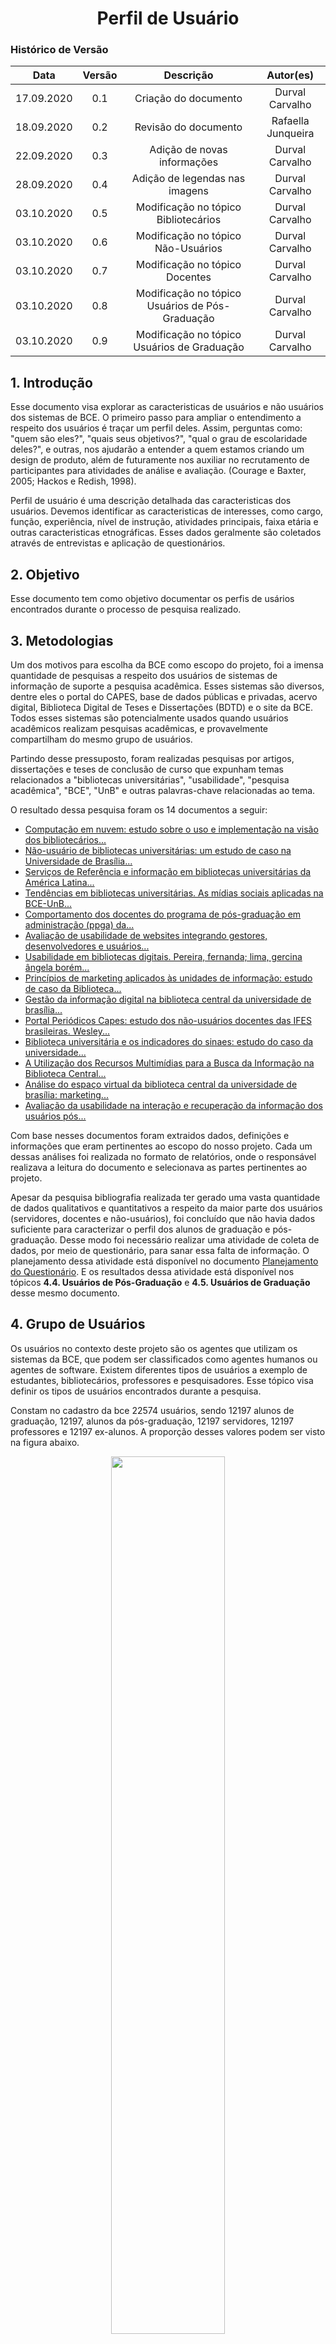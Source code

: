 # <center>Perfil de Usuário

### Histórico de Versão
|    Data    | Versão | Descrição            | Autor(es)       |
| :--------: | :----: | :------------------: | :-------------: |
| 17.09.2020 |  0.1   | Criação do documento | Durval Carvalho |
| 18.09.2020 |  0.2   | Revisão do documento | Rafaella Junqueira |
| 22.09.2020 |  0.3   | Adição de novas informações | Durval Carvalho |
| 28.09.2020 |  0.4   | Adição de legendas nas imagens | Durval Carvalho |
| 03.10.2020 |  0.5   | Modificação no tópico Bibliotecários | Durval Carvalho |
| 03.10.2020 |  0.6   | Modificação no tópico Não-Usuários | Durval Carvalho |
| 03.10.2020 |  0.7   | Modificação no tópico Docentes | Durval Carvalho |
| 03.10.2020 |  0.8   | Modificação no tópico Usuários de Pós-Graduação  | Durval Carvalho |
| 03.10.2020 |  0.9   | Modificação no tópico Usuários de Graduação  | Durval Carvalho |

## 1. Introdução

Esse documento visa explorar as caracteristicas de usuários e não usuários dos sistemas de BCE. O primeiro passo para ampliar o entendimento a respeito dos usuários é traçar um perfil deles. Assim, perguntas como: "quem são eles?", "quais seus objetivos?", "qual o grau de escolaridade deles?", e outras, nos ajudarão a entender a quem estamos criando um design de produto, além de futuramente nos auxiliar no recrutamento de participantes para atividades de análise e avaliação. (Courage e Baxter, 2005; Hackos e Redish, 1998).

Perfil de usuário é uma descrição detalhada das caracteristicas dos usuários. Devemos identificar as caracteristicas de interesses, como cargo, função, experiência, nível de instrução, atividades principais, faixa etária e outras caracteristicas etnográficas. Esses dados geralmente são coletados através de entrevistas e aplicação de questionários.

## 2. Objetivo

Esse documento tem como objetivo documentar os perfis de usários encontrados durante o processo de pesquisa realizado.

## 3. Metodologias

Um dos motivos para escolha da BCE como escopo do projeto, foi a imensa quantidade de pesquisas a respeito dos usuários de sistemas de informação de suporte a pesquisa acadêmica. Esses sistemas são diversos, dentre eles o portal do CAPES, base de dados públicas e privadas, acervo digital, Biblioteca Digital de Teses e Dissertações (BDTD) e o site da BCE. Todos esses sistemas são potencialmente usados quando usuários acadêmicos realizam pesquisas acadêmicas, e provavelmente compartilham do mesmo grupo de usuários.

Partindo desse pressuposto, foram realizadas pesquisas por artigos, dissertações e teses de conclusão de curso que expunham temas relacionados a "bibliotecas universitárias", "usabilidade", "pesquisa acadêmica", "BCE", "UnB" e outras palavras-chave relacionadas ao tema.

O resultado dessa pesquisa foram os 14 documentos a seguir:
- [Computação em nuvem: estudo sobre o uso e implementação na visão dos bibliotecários...][1]
- [Não-usuário de bibliotecas universitárias: um estudo de caso na Universidade de Brasília...][2]
- [Serviços de Referência e informação em bibliotecas universitárias da América Latina...][3]
- [Tendências em bibliotecas universitárias. As mídias sociais aplicadas na BCE-UnB...][4]
- [Comportamento dos docentes do programa de pós-graduação em administração (ppga) da...][5]
- [Avaliação de usabilidade de websites integrando gestores, desenvolvedores e usuários...][6]
- [Usabilidade em bibliotecas digitais. Pereira, fernanda; lima, gercina ângela borém...][7]
- [Princípios de marketing aplicados às unidades de informação: estudo de caso da Biblioteca...][8]
- [Gestão da informação digital na biblioteca central da universidade de brasília...][9]
- [Portal Periódicos Capes: estudo dos não-usuários docentes das IFES brasileiras.  Wesley...][10]
- [Biblioteca universitária e os indicadores do sinaes: estudo do caso da universidade...][11]
- [A Utilização dos Recursos Multimídias para a Busca da Informação na Biblioteca Central...][12]
- [Análise do espaço virtual da biblioteca central da universidade de brasília: marketing...][13]
- [Avaliação da usabilidade na interação e recuperação da informação dos usuários pós...][14]

[1]: https://github.com/Interacao-Humano-Computador/2020.1-BCE/raw/master/docs/user-profile-research-summary/DURVAL/1.%20computa%C3%A7%C3%A3o_em_nuvem_estudo_sobre_o_uso_e_implementa%C3%A7%C3%A3o_na_vis%C3%A3o_dos_bibliotec%C3%A1rios_da_bce_unb.pdf
[2]: https://github.com/Interacao-Humano-Computador/2020.1-BCE/raw/master/docs/user-profile-research-summary/DURVAL/2.%20n%C3%A3o_usu%C3%A1rio_de_bibliotecas_universit%C3%A1rias_um_estudo_de_caso_na_universidade_de_bras%C3%ADlia_.pdf
[3]: https://github.com/Interacao-Humano-Computador/2020.1-BCE/raw/master/docs/user-profile-research-summary/DURVAL/3.%20servi%C3%A7os_de_refer%C3%AAncia_e_informa%C3%A7%C3%A3o_em_bibliotecas_universit%C3%A1rias_da_am%C3%A9rica_latina_an%C3%A1lise_de_seus_websites.pdf
[4]: https://github.com/Interacao-Humano-Computador/2020.1-BCE/raw/master/docs/user-profile-research-summary/DURVAL/4.%20tend%C3%AAncias_em_bibliotecas_universit%C3%A1rias_as_m%C3%ADdias_sociais_aplicadas_na_bce-unb.pdf
[5]: https://github.com/Interacao-Humano-Computador/2020.1-BCE/raw/master/docs/user-profile-research-summary/DURVAL/5.%20%5Bperfect%5Dcomportamento_dos_docentes_do_programa_de_p%C3%B3s_gradua%C3%A7%C3%A3o_em_administra%C3%A7%C3%A3o_ppga_da_universidade_de_bras%C3%ADlia_na_busca_e_uso_da_informa%C3%A7%C3%A3o.pdf
[6]: https://github.com/Interacao-Humano-Computador/2020.1-BCE/raw/master/docs/user-profile-research-summary/DURVAL/6.%20%5Bperfect%5Davalia%C3%A7%C3%A3o_de_usabilidade_de_websitesintegrando_gestores%2C_desenvolvedores_e_usu%C3%A1rios.pdf
[7]: https://github.com/Interacao-Humano-Computador/2020.1-BCE/raw/master/docs/user-profile-research-summary/DURVAL/7.%20%5Bpag1044%5Dusabilidade_em_bibliotecas_digitaisabordagem_emp%C3%ADrica_e_anal%C3%ADtica.pdf
[8]: https://github.com/Interacao-Humano-Computador/2020.1-BCE/raw/master/docs/user-profile-research-summary/DURVAL/8.%20%5Bok%5Dprinc%C3%ADpios_de_marketing_aplicados_%C3%A0sunidades_de_informa%C3%A7%C3%A3o_estudo_de_caso_da_biblioteca_central_da_universidade_de_bras%C3%ADlia.pdf
[9]: https://github.com/Interacao-Humano-Computador/2020.1-BCE/raw/master/docs/user-profile-research-summary/DURVAL/9.%20%5Bok%5Dgest%C3%A3o_da_informa%C3%A7%C3%A3o_digital_na_biblioteca_central_da_universidade_de_bras%C3%ADlia_relato_de_experi%C3%AAncia.pdf
[10]: https://github.com/Interacao-Humano-Computador/2020.1-BCE/raw/master/docs/user-profile-research-summary/DURVAL/19.%20PORTAL%20PERI%C3%93DICOS%20CAPES:%20estudo%20dos%20n%C3%A3o-usu%C3%A1rios%20docentes%20das%20IFES%20brasileiras
[11]: https://github.com/Interacao-Humano-Computador/2020.1-BCE/raw/master/docs/user-profile-research-summary/GERALDO/13.%20%5Bperfect%5Dbiblioteca_universit%C3%A1ria_e_os_indicadores_do_sinaes_estudo_do_caso_da_universidade_de_bras%C3%ADlia.pdf
[12]: https://github.com/Interacao-Humano-Computador/2020.1-BCE/raw/master/docs/user-profile-research-summary/GERALDO/14.%20a_utiliza%C3%A7%C3%A3o_dos_recursos_multim%C3%ADdias_para_a_busca_da_informa%C3%A7%C3%A3o_na_biblioteca_central_da_universidade_de_bras%C3%ADlia_bcewesclei_batista_santos_bras%C3%ADlia_2011.pdf
[13]: https://github.com/Interacao-Humano-Computador/2020.1-BCE/raw/master/docs/user-profile-research-summary/GERALDO/16.%20an%C3%A1lise_do_espa%C3%A7o_virtual_da_biblioteca_central_da_universidade_de_bras%C3%ADlia_marketingcomo_referencial_te%C3%B3rico_metodol%C3%B3gico.pdf
[14]: https://github.com/Interacao-Humano-Computador/2020.1-BCE/raw/master/docs/user-profile-research-summary/GERALDO/17.%20avalia%C3%A7%C3%A3o_da_usabilidade_na_intera%C3%A7%C3%A3o_e_recupera%C3%A7%C3%A3o_da_informa%C3%A7%C3%A3o_dos_usu%C3%A1rios_p%C3%B3s8graduandos_no_reposit%C3%B3rio_institucional_da_universidade_de_bras%C3%ADlia.pdf

Com base nesses documentos foram extraidos dados, definições e informações que eram pertinentes ao escopo do nosso projeto. Cada um dessas análises foi realizada no formato de relatórios, onde o responsável realizava a leitura do documento e selecionava as partes pertinentes ao projeto. 

Apesar da pesquisa bibliografia realizada ter gerado uma vasta quantidade de dados qualitativos e quantitativos a respeito da maior parte dos usuários (servidores, docentes e não-usuários), foi concluído que não havia dados suficiente para caracterizar o perfil dos alunos de graduação e pós-graduação. Desse modo foi necessário realizar uma atividade de coleta de dados, por meio de questionário, para sanar essa falta de informação. O planejamento dessa atividade está disponível no documento [Planejamento do Questionário](pages/ponto_de_controle_2/planejamento_do_questionario). E os resultados dessa atividade está disponível nos tópicos **4.4. Usuários de Pós-Graduação** e **4.5. Usuários de Graduação** desse mesmo documento.

## 4. Grupo de Usuários

Os usuários no contexto deste projeto são os agentes que utilizam os sistemas da BCE, que podem ser classificados como agentes humanos ou agentes de software. Existem diferentes tipos de usuários a exemplo de estudantes, bibliotecários, professores e pesquisadores. Esse tópico visa definir os tipos de usuários encontrados durante a pesquisa.

Constam no cadastro da bce 22574 usuários, sendo 12197 alunos de graduação, 12197, alunos da pós-graduação, 12197 servidores, 12197 professores e 12197 ex-alunos. A proporção desses valores podem ser visto na figura abaixo.

<p align="center">
  <img src='_media/assets/images/print_screen/user-profile-reports/cadastro-ativos-bce.png' width=60%/>
  <figcaption align='center'>
    <b>Figura 1: Composição dos cadastros ativos do sistema da BCE.</b>
    <br> 
    <a href='[user-profile-research-summary/DURVAL/1. computação_em_nuvem_estudo_sobre_o_uso_e_implementação_na_visão_dos_bibliotecários_da_bce_unb.pdf](https://bce.unb.br/wp-content/uploads/2020/07/RelatorioAtividades2019.pdf)'>Fonte: Relatórios de Atividades da Biblioteca Central de 2019</a>
  </figcaption>
</p>

#### 4.1. **Bibliotecários**

Bibliotecário é um profissional liberal que trata a informação e a torna acessível ao usuário final, independente do suporte informacional, cuja responsabilidade é identificar a demanda de informação em diferentes contextos considerando a diversidade do público. Eles podem trabalhar em bibliotecas, centros de documentação, empresas, escritórios jurídicos e pode gerir redes e sistemas de informação. [[13](https://pt.wikipedia.org/wiki/Bibliotec%C3%A1rio)]

No sistema avaliado, os bibliotecários são o grupo de usuário que tem menor representatividade no grupo total de usuários, com somente 5.8%, porém eles são o grupo de usuário que tem maior contato com o sistema, e dependem dele para realizar seu trabalho. Desse modo é de extrema importância conhecê-los para que o sistema possa dar suporte a suas atividades.

Os bibliotecários, no contexto deste projeto, são os responsáveis pela oferta dos serviço de referência. Sendo esses serviços de referências orientados aos seguintes propósivos:
- Ajudar os usuários a compreender o funcionamento das bibliotecas;
- Responder perguntas dos usuários;
- Ajudar os usuários a selecionar as obras desejadas;
- Promover e personalizar os serviços da biblioteca.
<br><small>Fonte: Vazquez, 2017</small>

No caso da BCE, os serviços de referência ofertados pelos bibliotecários são: 
- **Provisão de documentos**: circulação, consulta, emprestimos entre bibliotecas, comutação, fornecimento de cópias, entrega de material, preparação de tradução;
- **Provisão de informação**: auxilar os usuários;
- **Provisão de auxílio bibliografico**: localização de material, especificação de referência, levantamento bibliográfico;
- **Serviço de alertas**: novas aquisições, exposições;
- **Orientação ao público**: provisão de guia, consulta orientada, cursos, divulgação de serviços, preparação de obras.
<br><small>Fonte: Vazquez, 2017</small>

Os bibliotecários atendem a 3 categorias de usuários :
- **Usuário presencial**: pesquisadores, discentes e docentes das instituições de ensino, que podem ser intermediados ou não pelos gerenciadores da informação na busca por dados e que estão geograficamente próximos à sede física da biblioteca;
- **Usuário off campus**: docentes, discentes e pesquisadores que se encontram distantes geograficamente das bibliotecas, mas estão inseridos nos programas de ensino, pesquisa e extensão das instituições educacionais, que também podem ou não ser intermediados pelos gerenciadores da informação;
- **Usuário remoto**: pesquisadores e profissionais liberais que podem ter ou não vinculação com a instituição provedora; o contato pode ser virtualmente, por correio eletrônico, telefone e fax [...].
<br><small>Fonte: GARCEZ; RADOS, 2002</small>

Durante a pesquisa realizada por Lago (2014) e Rocha (2012) a respeito dos bibliotecários que atuavam na BCE, mostrou que 47% ocupavam o cargo há menos de 2 anos, como mostra a figura 1.

<p align="center">
  <img src='_media/assets/images/print_screen/user-profile-reports/user-profile-search-1.1.png' width=60%/>
  <figcaption align='center'>
    <b>Figura 2: Gráfico apresentando o tempo que os entrevistados exercem o cargo.</b>
    <br> 
    <a href='user-profile-research-summary/DURVAL/1. computação_em_nuvem_estudo_sobre_o_uso_e_implementação_na_visão_dos_bibliotecários_da_bce_unb.pdf'>Fonte: Lago, 2014</a>
  </figcaption>
</p>

Sobre a faixa etária, 68.2% dos bibliotecários tinham entre 20 a 30 anos (Rocha 2012), como mostra a figura 2.

<p align="center">
  <img src='_media/assets/images/print_screen/user-profile-reports/user-profile-search-8.2.png' width=60%>
  <figcaption align='center'>
    <b>Figura 3: Gráfico apresentando a idade dos entrevistados</b>
    <br> 
    <a href='user-profile-research-summary/DURVAL/8. [ok]princípios_de_marketing_aplicados_àsunidades_de_informação_estudo_de_caso_da_biblioteca_central_da_universidade_de_brasília.pdf'>Fonte: Rocha, 2012</a>
  </figcaption>
</p>

Sobre o gênero, a maioria dos bibliotecários era do sexo feminino (77,30%) e apenas 22,70% do sexo masculino. (ROCHA, 2012)

<p align="center">
  <img src='_media/assets/images/print_screen/user-profile-reports/user-profile-search-8.3.png' width=60%>
  <figcaption align='center'>
    <b>Figura 4: Figura apresentando o gênero dos entrevistados</b>
    <br> 
    <a href='user-profile-research-summary/DURVAL/8. [ok]princípios_de_marketing_aplicados_àsunidades_de_informação_estudo_de_caso_da_biblioteca_central_da_universidade_de_brasília.pdf'>Fonte: Rocha, 2012</a>
  </figcaption>
</p>

<hr>

A respeito da formação acadêmica, 63.7% possuiam somente graduação em biblioteconomia, e 22.7% possuiam além da graduação alguma especialização. (ROCHA, 2012)

<p align="center">
  <img src='_media/assets/images/print_screen/user-profile-reports/user-profile-search-8.5.png' width=70%>
  <figcaption align='center'>
    <b>Figura 5: Figura apresentando o grau de escolaridade dos entrevistados</b>
    <br> 
    <a href='user-profile-research-summary/DURVAL/8. [ok]princípios_de_marketing_aplicados_àsunidades_de_informação_estudo_de_caso_da_biblioteca_central_da_universidade_de_brasília.pdf'>Fonte: Rocha, 2012</a>
  </figcaption>
</p>

Quando perguntado sobre as principais dificuldades durante a implementação de novos programas, 28.90% apontaram a limitação de recursos financeiros como principal fator, e 26.70% apontaram o número insuficiente de pessoal. (ROCHA, 2012)

<p align="center">
  <img src='_media/assets/images/print_screen/user-profile-reports/dif_uso_estr_mkt_bce.png' width=100%>
  <figcaption align='center'>
    <b>Figura 6: Dificuldades idenficadas pelos bibliotecários</b>
    <br> 
      <a href='user-profile-research-summary/DURVAL/8. [ok]princípios_de_marketing_aplicados_àsunidades_de_informação_estudo_de_caso_da_biblioteca_central_da_universidade_de_brasília.pdf'>Fonte: Rocha, 2012</a>
  </figcaption>
</p>


Quando perguntado sobre a facilidade na utilização de Tecnologias de Informação e Comunicação (TIC) da BCE, 74% dos bibliotecários se auto avaliaram com muita facilidade, e 16% com alguma dificuldade. (LAGO, 2014)

<p align="center">
  <img src='_media/assets/images/print_screen/user-profile-reports/user-profile-search-1.2.png' width=75%>
  <figcaption align='center'>
    <b>Figura 7: Gráfico apresentando o dóminio das TIC pelos entrevistados</b>
    <br> 
    <a href='user-profile-research-summary/DURVAL/1. computação_em_nuvem_estudo_sobre_o_uso_e_implementação_na_visão_dos_bibliotecários_da_bce_unb.pdf'>Fonte: Lago, 2014</a>
  </figcaption>
  </figcaption>
</p>

Quando perguntado sobre a qualidade da infraestrutura da biblioteca, 10% consideram ótima, 35% consideram boa, 31% consideram regular, 13% consideram ruim, 3% consideram péssimo e 7% não souberam opinar. (Estela, Cunha, 2017)

<p align="center">
  <img src='_media/assets/images/print_screen/user-profile-reports/aval-infra-bce.png' width=75%>
  <figcaption align='center'>
    <b>Figura 8: Gráfico da avaliação da qualidade da infraestrutura da BCE</b>
    <br> 
    <a href='user-profile-research-summary/DURVAL/2. não_usuário_de_bibliotecas_universitárias_um_estudo_de_caso_na_universidade_de_brasília_.pdf'>Fonte: Estela, Cunha, 2017</a>
  </figcaption>
  </figcaption>
</p>

Quando perguntado sobre a qualidade os serviços oferecidos pela biblioteca, 14% consideram ótima, 44% bom, 23% regular, 14% ruim, 2% péssima e 3% não souberam opinar. (Estela, Cunha, 2017).

<p align="center">
  <img src='_media/assets/images/print_screen/user-profile-reports/quali-servi-bce.png' width=75%>
  <figcaption align='center'>
    <b>Figura 9: Gráfico da avaliação da qualidade do acervo da BCE</b>
    <br> 
    <a href='user-profile-research-summary/DURVAL/2. não_usuário_de_bibliotecas_universitárias_um_estudo_de_caso_na_universidade_de_brasília_.pdf'>Fonte: Estela, Cunha, 2017</a>
  </figcaption>
  </figcaption>
</p>


Quando perguntado sobre a qualidade do acervo da biblioteca, 18% consideram ótimo, 40% bom, 18%  regular, 5% ruim, 3% péssimo e 16% não souberam opinar.

<p align="center">
  <img src='_media/assets/images/print_screen/user-profile-reports/quali-acerv-bce.png' width=75%>
  <figcaption align='center'>
    <b>Figura 10: Gráfico da avaliação da qualidade do acervo da BCE</b>
    <br> 
    <a href='user-profile-research-summary/DURVAL/2. não_usuário_de_bibliotecas_universitárias_um_estudo_de_caso_na_universidade_de_brasília_.pdf'>Fonte: Estela, Cunha, 2017</a>
  </figcaption>
  </figcaption>
</p>


Quando perguntado sobre as Tecnologias da Informação e Comunicação (TICs) mais utilizadas, as seguintes as seguintes tecnologias foram as mais utilizadas: 

<p align="center">
  <img src='_media/assets/images/print_screen/user-profile-reports/user-profile-search-1.4.png'>
  <figcaption align='center'>
    <b>Figura 11: Gráfico apresentando os recursos de TIC mais utilizados pelos entrevistados</b>
    <br> 
    <a href='user-profile-research-summary/DURVAL/1. computação_em_nuvem_estudo_sobre_o_uso_e_implementação_na_visão_dos_bibliotecários_da_bce_unb.pdf'>Fonte: Lago, 2014</a>
  </figcaption>
  </figcaption>
</p>

#### 4.2. **Não-usuário de bibliotecas universitárias**

O não-usuário de um biblioteca é aquele que tem o direito de usar a biblioteca, mas não a usa por um determinado período e não participa das atividades culturais que a biblioteca organiza. É preciso ressaltar que a utilização da biblioteca não é apenas para emprestar um livro ou baixar um artigo do banco de dados, mas também para participar de atividades culturais, exposições, uso das salas de leitura, cabines de internet, etc. Em suma, não é fazer uso de serviços físicos e virtuais e não participar das atividades culturais organizadas pela biblioteca por um determinado tempo. (Silvestre Estela, 2019)

Os não usuários podem ser classificados nos seguintes tipos (Silvestre Estela, 2019):

<p align="center">
  <img src='_media/assets/images/print_screen/user-profile-reports/tipos-nao-usuario.png'>
  <figcaption align='center'>
    <b>Figura 12: Tipos de não-usuário de bibliotecas definidos na literatura</b>
      <a href='user-profile-research-summary/DURVAL/2. não_usuário_de_bibliotecas_universitárias_um_estudo_de_caso_na_universidade_de_brasília_.pdf'>
        Fonte: Silvestre Estela. 2019
      </a>
  </figcaption>
</p>


Em relação a faixa etária, 49.5% dos não usuários possuem entre 20 a 22 anos. Já em questão ao período do curso, 48.5% dos não-usuários estão entre o 3º e 4º ano de seus cursos. (Silvestre Estela, 2019)

<p align="center">
  <img src='_media/assets/images/print_screen/user-profile-reports/user-profile-search-2.6.png'>
  <figcaption align='center'>
    <b>Figura 13: Figura apresentando o ano de graduação e a idade dos não-usuários entrevistados</b>
    <br> 
    <a href='user-profile-research-summary/DURVAL/2. não_usuário_de_bibliotecas_universitárias_um_estudo_de_caso_na_universidade_de_brasília_.pdf'>Fonte: Silvestre Estela. 2019</a>
  </figcaption>
  </figcaption>
</p>

Em relação ao curso matrículado, 64% dos não-usuários estão matriculados em cursos das áreas de ciências humanas. (Silvestre Estela, 2019)

<p align="center">
  <img src='_media/assets/images/print_screen/user-profile-reports/user-profile-search-2.5.png'>
  <figcaption align='center'>
    <b>Figura 14: Figura apresentando o curso dos não-usuários entrevistados</b>
    <br> 
    <a href='user-profile-research-summary/DURVAL/2. não_usuário_de_bibliotecas_universitárias_um_estudo_de_caso_na_universidade_de_brasília_.pdf'>Fonte: Silvestre Estela. 2019</a>
  </figcaption>
</p>

Em relação a ferramenta utilizada para realizar pesquisas acadêmicas, 73% dos não-usuários utilizam somente site do Google para realizar suas pesquisas acadêmicas e 27% preferem o site do Scholar Google. (Silvestre Estela, 2019)

A fim de conhecer quais critérios de usabilidade e conteúdo eram reconhecidos pelos não-usuários, os seguintes tópicos foram citados:

<p align="center">
  <img src='_media/assets/images/print_screen/user-profile-reports/crite-quali-bce.png'>
  <figcaption align='center'>
    <b>Figura 15: Figura apresentando os critérios de que os não-usuários avaliavam em suas ferramentas de pesquisa acadêmica</b>
    <br> 
    <a href='user-profile-research-summary/DURVAL/2. não_usuário_de_bibliotecas_universitárias_um_estudo_de_caso_na_universidade_de_brasília_.pdf'>Fonte: Silvestre Estela. 2019</a>
  </figcaption>
</p>


Afim de descobrir quais eram os motivos para não utilizar os serviços da biblioteca e quais potenciais de melhorias poderiam levar a utilizar os serviços, os seguintes tópicos foram citados:

<p align="center">
  <img src='_media/assets/images/print_screen/user-profile-reports/razoes-nao-uso-bce.png'>
  <figcaption align='center'>
    <b>Figura 16: Razões que os não-usuários disseram para justicar o não uso dos serviços da biblioteca </b>
    <br> 
      <a href='user-profile-research-summary/DURVAL/2. não_usuário_de_bibliotecas_universitárias_um_estudo_de_caso_na_universidade_de_brasília_.pdf'>Fonte: Silvestre Estela. 2019</a>
  </figcaption>
</p>


Com base nos dados coletados, as principais dificuldades foram categorizadas e associadas aos tópicos citados pelos não-usuários.

<p align="center">
  <img src='_media/assets/images/print_screen/user-profile-reports/user-profile-search-2.7.png'>
  <figcaption align='center'>
    <b>Figura 17: Tabela as dificuldades que os não-usuários atribuiram a biblioteca</b>
    <br> 
    <a href='user-profile-research-summary/DURVAL/2. não_usuário_de_bibliotecas_universitárias_um_estudo_de_caso_na_universidade_de_brasília_.pdf'>Fonte: Silvestre Estela. 2019</a>
  </figcaption>
</p>

#### 4.3. Docentes

Na pesquisa realizada por Nasser e Dantas (2007), foram entrevistados 20 docentes da Universidade de Brasília com objetivo de identificar o perfil dos docentes e seus comportamentos durante o processo de pesquisa. Os resultados dessa pesquisa foram que 39% dos docentes possuíam de 1 a 5 anos de docência, enquanto que 27% possuíam 6 a 10 anos, como pode ser visto na figura 17.

<p align="center">
  <img src='_media/assets/images/print_screen/user-profile-reports/user-profile-search-5.1.png'>
  <figcaption align='center'>
    <b>Figura 18: Gráfico apresentando o tempo de docência dos entrevistados</b>
    <br> 
    <a href='user-profile-research-summary/DURVAL/5. [perfect]comportamento_dos_docentes_do_programa_de_pós_graduação_em_administração_ppga_da_universidade_de_brasília_na_busca_e_uso_da_informação.pdf'>Fonte: Silvestre Estela. 2019</a>
  </figcaption>
</p>

Em relação a área do conhecimento do curso lecionado pelos docentes, 46% eram da área das ciências sociais, e 26% das ciências exatas.

<p align="center">
  <img src='_media/assets/images/print_screen/user-profile-reports/user-profile-search-5.2.png'>
  <figcaption align='center'>
    <b>Figura 19: Gráfico apresentando o grau e a formação dos entrevistados</b>
    <br> 
    <a href='user-profile-research-summary/DURVAL/5. [perfect]comportamento_dos_docentes_do_programa_de_pós_graduação_em_administração_ppga_da_universidade_de_brasília_na_busca_e_uso_da_informação.pdf'>Fonte: Silvestre Estela. 2019</a>
  </figcaption>
</p>

Em relação ao modo de pesquisa que os docentes utilizavam, 67% preferiam pesquisar utilizando sites abertos, 20% sites privados, e 13% preferem consultar outros docentes.

<p align="center">
  <img src='_media/assets/images/print_screen/user-profile-reports/user-profile-search-5.3.png'>
  <figcaption align='center'>
    <b>Figura 20: Gráfico apresentando os canais de obtenção de informação preferido pelos entrevistados</b>
    <br> 
    <a href='user-profile-research-summary/DURVAL/5. [perfect]comportamento_dos_docentes_do_programa_de_pós_graduação_em_administração_ppga_da_universidade_de_brasília_na_busca_e_uso_da_informação.pdf'>Fonte: Silvestre Estela. 2019</a>
  </figcaption>
</p>

Em relação a frequência que os docentes consumiam informações das diversas fontes, a maioria indicou periódicos científicos, livros e anais de congressos como canal de maior frequência.

<p align="center">
  <img src='_media/assets/images/print_screen/user-profile-reports/user-profile-search-5.4.png'>
  <figcaption align='center'>
    <b>Figura 21: Gráfico apresentando a frequências que os entrevistados consumiam cada tipo de fonte de informação</b>
    <br> 
    <a href='user-profile-research-summary/DURVAL/5. [perfect]comportamento_dos_docentes_do_programa_de_pós_graduação_em_administração_ppga_da_universidade_de_brasília_na_busca_e_uso_da_informação.pdf'>Fonte: Silvestre Estela. 2019</a>
  </figcaption>
</p>

Em relação aos serviços ofertados pela BCE, os docentes apontaram que os serviços utilizados com maior frequência são: Portal de Periódicos da CAPES, Catálogo online da BCE e Biblioteca Digital de Teses e Dissertações (BDTD).

<p align="center">
  <img src='_media/assets/images/print_screen/user-profile-reports/user-profile-search-5.5.png'>
  <figcaption align='center'>
    <b>Figura 22: Gráfico apresentando a frequências que os entrevistados utilizavam os serviços ofetados pela BCE</b>
    <br> 
    <a href='user-profile-research-summary/DURVAL/5. [perfect]comportamento_dos_docentes_do_programa_de_pós_graduação_em_administração_ppga_da_universidade_de_brasília_na_busca_e_uso_da_informação.pdf'>Fonte: Silvestre Estela. 2019</a>
  </figcaption>
</p>

Em relação aos serviços que os docentes indicavam aos seus alunos, 15% recomendaram o Portal de Periódicos da CAPES, 14% o serviço de empréstimo, 14% os serviços de pesquisa de material e 12% o site da Biblioteca Digital de Teses e Dissertações.

<p align="center">
  <img src='_media/assets/images/print_screen/user-profile-reports/user-profile-search-5.6.png'>
  <figcaption align='center'>
    <b>Figura 23: Gráfico apresentando a quais serviços da BCE os docentes indicavam aos seus alunos</b>
    <br> 
    <a href='user-profile-research-summary/DURVAL/5. [perfect]comportamento_dos_docentes_do_programa_de_pós_graduação_em_administração_ppga_da_universidade_de_brasília_na_busca_e_uso_da_informação.pdf'>Fonte: Silvestre Estela. 2019</a>
  </figcaption>
</p>

Em relação às principais dificuldades enfrentadas durante o uso dos serviços da BCE, 42% dos docentes consideram o material bibliográfico disponível insuficiente e/ou desatualizado.

<p align="center">
  <img src='_media/assets/images/print_screen/user-profile-reports/user-profile-search-5.7.png'>
  <figcaption align='center'>
    <b>Figura 24: Gráfico apresentando as principais dificuldades enfrentadas pelos docentes durante o uso dos serviços da BCE</b>
    <br> 
    <a href='user-profile-research-summary/DURVAL/5. [perfect]comportamento_dos_docentes_do_programa_de_pós_graduação_em_administração_ppga_da_universidade_de_brasília_na_busca_e_uso_da_informação.pdf'>Fonte: Silvestre Estela. 2019</a>
  </figcaption>
</p>

Quando perguntado quais eram as principais barreiras que os docentes encontravam durante a realização de pesquisas online, foi apontado que 23% dos docentes tâm dificuldade para filtrar os grandes volumes de informação disponíveis, 23% não possuem tempo suficiente para realizar pesquisa de qualidade na internet, 18% consideram as interfaces dos sites de pesquisa bibliográficas difíceis de usar, e 12% consideram que as informações obtidas podem não ser confiáveis.

<p align="center">
  <img src='_media/assets/images/print_screen/user-profile-reports/user-profile-search-5.8.png'>
  <figcaption align='center'>
    <b>Figura 25: Gráfico apresentando as principais dificuldades durante a realização de pesquisas online</b>
    <br> 
    <a href='user-profile-research-summary/DURVAL/5. [perfect]comportamento_dos_docentes_do_programa_de_pós_graduação_em_administração_ppga_da_universidade_de_brasília_na_busca_e_uso_da_informação.pdf'>Fonte: Silvestre Estela. 2019</a>
  </figcaption>
</p>

Quando perguntado quais eram as principais dificuldades enfrentadas durante a utilização de bases de dados, 32% consideraram que as informações relevantes estão em base de dados pagas, 17% possuem dificuldade na escolha da base de dados, 17% possuem dificuldade na combinação dos termos e operadores.

<p align="center">
  <img src='_media/assets/images/print_screen/user-profile-reports/user-profile-search-5.9.png'>
  <figcaption align='center'>
    <b>Figura 26: Gráfico apresentando as principais dificuldades durante a realização de pesquisas em bases de dados</b>
    <br> 
    <a href='user-profile-research-summary/DURVAL/5. [perfect]comportamento_dos_docentes_do_programa_de_pós_graduação_em_administração_ppga_da_universidade_de_brasília_na_busca_e_uso_da_informação.pdf'>Fonte: Silvestre Estela. 2019</a>
  </figcaption>
</p>

Quando perguntado sobre a exigência do acesso remoto as bases de dados, 80.2% dos docentes afirmam que o uso remoto é imprescindível.

<p align="center">
  <img src='_media/assets/images/print_screen/user-profile-reports/user-profile-search-19.5.png'>
  <figcaption align='center'>
    <b>Figura 27: Tabela indicando quantos docentes identificam o recurso de acesso remoto a portais de base de dados como imprescindível</b>
    <br> 
    <a href='user-profile-research-summary/DURVAL/19. PORTAL PERIÓDICOS CAPES: estudo dos não-usuários docentes das IFES brasileiras.pdf'>Fonte: Silvestre Estela. 2019</a>
  </figcaption>
</p>

Quando perguntado sobre a qualidade da infraestrutura da biblioteca, 5% consideram ótima, 33% consideram boa, 34% consideram regular, 17% consideram ruim, 6% consideram péssimo e 5% não souberam opinar. (Estela, Cunha, 2017)

<p align="center">
  <img src='_media/assets/images/print_screen/user-profile-reports/quali-infra-bce-2.png' width=75%>
  <figcaption align='center'>
    <b>Figura 28: Gráfico da avaliação da qualidade da infraestrutura da BCE</b>
    <br> 
    <a href='user-profile-research-summary/DURVAL/2. não_usuário_de_bibliotecas_universitárias_um_estudo_de_caso_na_universidade_de_brasília_.pdf'>Fonte: Estela, Cunha, 2017</a>
  </figcaption>
</p>


Quando perguntado sobre a qualidade os serviços oferecidos pela biblioteca, 12% consideram ótima, 40% bom, 30% regular, 9% ruim, 3% péssima e 6% não souberam opinar. (Estela, Cunha, 2017).

<p align="center">
  <img src='_media/assets/images/print_screen/user-profile-reports/quali-servi-bce-2.png' width=75%>
  <figcaption align='center'>
    <b>Figura 29: Gráfico da avaliação da qualidade do acervo da BCE</b>
    <br> 
    <a href='user-profile-research-summary/DURVAL/2. não_usuário_de_bibliotecas_universitárias_um_estudo_de_caso_na_universidade_de_brasília_.pdf'>Fonte: Estela, Cunha, 2017</a>
  </figcaption>
</p>


Quando perguntado sobre a qualidade do acervo da biblioteca, 8% consideram ótimo, 35% bom, 29% regular, 18% ruim, 5% péssimo e 5% não souberam opinar.

<p align="center">
  <img src='_media/assets/images/print_screen/user-profile-reports/quali-acerv-bce-2.png' width=75%>
  <figcaption align='center'>
    <b>Figura 30: Gráfico da avaliação da qualidade do acervo da BCE</b>
    <br> 
    <a href='user-profile-research-summary/DURVAL/2. não_usuário_de_bibliotecas_universitárias_um_estudo_de_caso_na_universidade_de_brasília_.pdf'>Fonte: Estela, Cunha, 2017</a>
  </figcaption>
</p>

#### 4.4. Usuários de Pós-Graduação

Neste trabalho, pós-graduação é entendido como qualquer curso acadêmico que um aluno de uma universidade realiza após a conclusão de sua graduação. Desse modo, mestrado, doutorado e especializações são todos considerados pós-graduações. Esse agrupamento foi avaliado como necessário, pois sua representação no grupo de usuário total, quando separados, eram muito pequenas.

Esse grupo de usuário, diferentemente dos alunos de graduação, utilizam os serviços de Bibliotecas Universitárias de maneira mais intensa. (Silvestre Estela, 2019). Desse modo, é fundamental que durante o design das interfaces dos serviços da BCE sejam considerados.

Para descobrir informações sobre o perfil desse grupo de usuáriios, foi realizado uma atividade de coleta de dados, que é detalhada no documento [*Planejamento do Questionário**](pages/ponto_de_controle_2/planejamento_do_questionario.md). Esse questionário teve 92 respostas, sendo somente 10 referentes a alunos de pós-graduação. Os resultados obtido da análise dessas 10 submissões foi que 70% dos participantes estão na faixa etária de 24 a 26 anos, como pode ser visto na figura a seguir.

<p align="center">
  <img src='_media/assets/images/print_screen/user-profile-reports/faixa-etaria-pos-graduação.png' width=75%>
  <figcaption align='center'>
    <b>Figura 31: Distribuição da faixa etária dos alunos de pós-graduação</b>
    <br> 
    Fonte: Autor
  </figcaption>
</p>

Em relação ao gênero dos participantes do questionário, 60% eram do sexo masculino e 40% feminino.

<p align="center">
  <img src='_media/assets/images/print_screen/user-profile-reports/genero-pos-graduacao.png' width=75%>
  <figcaption align='center'>
    <b>Figura 32: Distribuição do gênero dos alunos de pós-graduação</b>
    <br> 
    Fonte: Autor
  </figcaption>
</p>

Como foi evidenciado pela pesquisa de Silvestre Estela (2019), a distância é um dos fatores que os não-usuários da BCE levantaram para justificar a não utilização dos serviços da biblioteca. Com isso em mente foi buscado levantar os dados a respeito da distância que os pós-graduandos estão da BCE. Os resultados obtidos foi que 50% dos participantes do questionário moram entre 10 a 25 km de distância da BCE, 30% estão à mais de 25 km e 20% estão entre 3 a 10 km.

<p align="center">
  <img src='_media/assets/images/print_screen/user-profile-reports/distancia-pos-graduandos.png' width=75%>
  <figcaption align='center'>
    <b>Figura 33: Distribuição da distância da casa dos pós-graduados da BCE</b>
    <br> 
    Fonte: Autor
  </figcaption>
</p>

Em relação ao curso dos pós-graduandos, foi evidenciado que 50% dos participantes do questionário são de cursos da área das Ciências Humanas, enquanto que 30% são da área das Tecnológicas e 20% das Ciências Exatas.

<p align="center">
  <img src='_media/assets/images/print_screen/user-profile-reports/curso-pos-graduandos.png' width=75%>
  <figcaption align='center'>
    <b>Figura 34: Distribuição do curso dos pós-graduados</b>
    <br> 
    Fonte: Autor
  </figcaption>
</p>

Em relação ao nível de experiência com tecnologias informacionais, 50% dos participantes se consideram com nível avançado no uso de sistemas computacionais, enquanto que 40% se consideraram com nível intermediário e 10% se consideram leigos/iniciantes.

<p align="center">
  <img src='_media/assets/images/print_screen/user-profile-reports/experiencia-tecnologias-pos-grad.png' width=75%>
  <figcaption align='center'>
    <b>Figura 35: Distribuição do nível de experiência que os pós-graduandos se consideram em sistemas computacionais</b>
    <br> 
    Fonte: Autor
  </figcaption>
</p>

Quando perguntado se os alunos de pós-graduação já utilizam o site da BCE, 70% disseram que sim e 30% disseram que não.

<p align="center">
  <img src='_media/assets/images/print_screen/user-profile-reports/ja-utilizou-site-BCE.png' width=75%>
  <figcaption align='center'>
    <b>Figura 36: Distribuição do curso dos pós-graduados</b>
    <br> 
    Fonte: Autor
  </figcaption>
</p>

Quando perguntado qual dispositivo era mais usado quando se realizava o acesso ao site da BCE, foi evidenciado que a grande maioria (90%) dos participantes do questionário utilizam um computador próprio.

<p align="center">
  <img src='_media/assets/images/print_screen/user-profile-reports/dispositivo-acesso-BCE.png' width=75%>
  <figcaption align='center'>
    <b>Figura 37: Distribuição dos dispositivos usados para acessar o site da BCE</b>
    <br> 
    Fonte: Autor
  </figcaption>
</p>

Quando perguntado com que frequência se era utilizado o site da BCE, foi evidenciado que 30% utilizam anualmente ou nunca, 30% utilizam semestralmente, 10% utilizam mensalmente, 10% utilizam quinzenalmente e 20% utilizam semanalmente.

<p align="center">
  <img src='_media/assets/images/print_screen/user-profile-reports/frequencia-uso-site-bce.png' width=75%>
  <figcaption align='center'>
    <b>Figura 38: Distribuição da frequência de uso do site da BCE</b>
    <br> 
    Fonte: Autor
  </figcaption>
</p>


Quando perguntado aos alunos de pós-graduação se já utilizam o serviço de agendamento de empréstimo de livros pelo site da BCE, 50% disseram que sim e 50% disseram que não.

<p align="center">
  <img src='_media/assets/images/print_screen/user-profile-reports/agendamento-de-livro-site-bce-pos.png' width=75%>
  <figcaption align='center'>
    <b>Figura 39: Distribuição de pós-graduados que já utilizam o serviço de agendameto pelo site da BCE</b>
    <br> 
    Fonte: Autor
  </figcaption>
</p>


Quando perguntado aos alunos de pós-graduação se já utilizam o serviço de renovação de empréstimo de livros pelo site da BCE, 80% disseram que sim e 20% disseram que não.

<p align="center">
  <img src='_media/assets/images/print_screen/user-profile-reports/devolucao-obras-site-bce-pos.png' width=75%>
  <figcaption align='center'>
    <b>Figura 40: Distribuição de pós-graduados que já utilizam o serviço de renovação de empréstimos de obras pelo site da BCE</b>
    <br> 
    Fonte: Autor
  </figcaption>
</p>


#### 4.5. Usuários de Graduação

Neste trabalho, usuários de graduação são alunos de universidades que utilizam os serviços da BCE, independentemente do curso de sua graduação. 

Para descobrir informações sobre o perfil desse grupo de usuáriios, foi realizado uma atividade de coleta de dados, que é detalhada no documento [*Planejamento do Questionário**](pages/ponto_de_controle_2/planejamento_do_questionario.md). Esse questionário teve 92 respostas, sendo somente 53 referentes a alunos de graduação. Os resultados obtido da análise dessas submissões foi que 60.4% dos participantes estão na faixa etária de 21 a 23 anos, como pode ser visto na figura a seguir.

<p align="center">
  <img src='_media/assets/images/print_screen/user-profile-reports/faixa-etaria-graduação.png' width=75%>
  <figcaption align='center'>
    <b>Figura 41: Distribuição da faixa etária dos alunos de graduação</b>
    <br> 
    Fonte: Autor
  </figcaption>
</p>

Em relação ao gênero dos participantes do questionário, 60% eram do sexo masculino e 40% feminino.

<p align="center">
  <img src='_media/assets/images/print_screen/user-profile-reports/genero-graduacao.png' width=75%>
  <figcaption align='center'>
    <b>Figura 42: Distribuição do gênero dos alunos de graduação</b>
    <br> 
    Fonte: Autor
  </figcaption>
</p>

Como foi evidenciado pela pesquisa de Silvestre Estela (2019), a distância é um dos fatores que os não-usuários da BCE levantaram para justificar a não utilização dos serviços da biblioteca. Com isso em mente foi buscado levantar os dados a respeito da distância que os graduandos estão da BCE. Os resultados obtidos foi que 54.7% dos participantes do questionário moram à mais de 25 km da BCE, 32.1% estão entre 10 a 25 km de distância da BCE, 11.3% estão entre 3 a 10 km e 1.9% estão à menos de 3 km.

<p align="center">
  <img src='_media/assets/images/print_screen/user-profile-reports/distancia-graduandos.png' width=75%>
  <figcaption align='center'>
    <b>Figura 43: Distribuição da distância da casa dos graduados da BCE</b>
    <br> 
    Fonte: Autor
  </figcaption>
</p>

Em relação ao curso dos graduandos, foi evidenciado que 45.3% dos participantes do questionário são de cursos da área das Tecnológicas, 35.8% são das Ciências Exatas, 13.2% das Ciências Humanas e 5.7% das Ciências Biológicas.

<p align="center">
  <img src='_media/assets/images/print_screen/user-profile-reports/curso-graduandos.png' width=75%>
  <figcaption align='center'>
    <b>Figura 44: Distribuição do curso dos graduados</b>
    <br> 
    Fonte: Autor
  </figcaption>
</p>

Em relação ao nível de experiência com tecnologias informacionais, 45.3% dos participantes se consideram com nível avançado no uso de sistemas computacionais, 28.3% se consideraram com nível intermediário, 11.3% se dizem especialistas e 15.1% se consideram leigos/iniciantes.

<p align="center">
  <img src='_media/assets/images/print_screen/user-profile-reports/experiencia-tecnologias-grad.png' width=75%>
  <figcaption align='center'>
    <b>Figura 45: Distribuição do nível de experiência que os graduandos se consideram em sistemas computacionais</b>
    <br> 
    Fonte: Autor
  </figcaption>
</p>

Quando perguntado se os alunos de graduação já utilizam o site da BCE, 94.3% disseram que sim e 5.7% disseram que não.

<p align="center">
  <img src='_media/assets/images/print_screen/user-profile-reports/ja-utilizou-site-BCE-grad.png' width=75%>
  <figcaption align='center'>
    <b>Figura 46: Distribuição do curso dos pós-graduados</b>
    <br> 
    Fonte: Autor
  </figcaption>
</p>

Quando perguntado qual dispositivo era mais usado quando se realizava o acesso ao site da BCE, foi evidenciado que 83% utilizam um computador próprio, 13.2% utilizam o celular e 3.8% utilizam o computador da biblioteca.

<p align="center">
  <img src='_media/assets/images/print_screen/user-profile-reports/dispositivo-acesso-BCE-grad.png' width=75%>
  <figcaption align='center'>
    <b>Figura 47: Distribuição dos dispositivos usados para acessar o site da BCE</b>
    <br> 
    Fonte: Autor
  </figcaption>
</p>

Quando perguntado com que frequência se era utilizado o site da BCE, foi evidenciado que 32.1% utilizam anualmente ou nunca, 28.3% utilizam semestralmente, 26.4% utilizam mensalmente, 7.5% utilizam quinzenalmente e 5.7% utilizam semanalmente.

<p align="center">
  <img src='_media/assets/images/print_screen/user-profile-reports/frequencia-uso-site-bce-grad.png' width=75%>
  <figcaption align='center'>
    <b>Figura 48: Distribuição da frequência de uso do site da BCE</b>
    <br> 
    Fonte: Autor
  </figcaption>
</p>

Quando perguntado aos alunos de graduação se já utilizam o serviço de agendamento de empréstimo de livros pelo site da BCE, 69.8% disseram que não e 30.2% disseram que sim.

<p align="center">
  <img src='_media/assets/images/print_screen/user-profile-reports/agendamento-de-livro-site-bce-grad.png' width=75%>
  <figcaption align='center'>
    <b>Figura 49: Distribuição de graduados que já utilizam o serviço de agendameto pelo site da BCE</b>
    <br> 
    Fonte: Autor
  </figcaption>
</p>


Quando perguntado aos alunos de graduação se já utilizam o serviço de renovação de empréstimo de livros pelo site da BCE, 62.3% disseram que sim e 37.7% disseram que não.

<p align="center">
  <img src='_media/assets/images/print_screen/user-profile-reports/devolucao-obras-site-bce-grad.png' width=75%>
  <figcaption align='center'>
    <b>Figura 50: Distribuição de graduados que já utilizam o serviço de renovação de empréstimos de obras pelo site da BCE</b>
    <br> 
    Fonte: Autor
  </figcaption>
</p>


Quando perguntado sobre a qualidade da infraestrutura da biblioteca, 9% consideram ótima, 25% consideram boa, 28% consideram regular, 15% consideram ruim, 22% consideram péssimo e 1% não souberam opinar. (Estela, Cunha, 2017)

<p align="center">
  <img src='_media/assets/images/print_screen/user-profile-reports/aval-infra-bce-grad.png' width=75%>
  <figcaption align='center'>
    <b>Figura 51: Gráfico da avaliação da qualidade da infraestrutura da BCE</b>
    <br> 
    <a href='user-profile-research-summary/DURVAL/2. não_usuário_de_bibliotecas_universitárias_um_estudo_de_caso_na_universidade_de_brasília_.pdf'>Fonte: Estela, Cunha, 2017</a>
  </figcaption>
</p>

Quando perguntado sobre a qualidade os serviços oferecidos pela biblioteca, 13% consideram ótima, 38% bom, 24% regular, 11% ruim, 10% péssima e 4% não souberam opinar. (Estela, Cunha, 2017).

<p align="center">
  <img src='_media/assets/images/print_screen/user-profile-reports/quali-servi-bce-grad.png' width=75%>
  <figcaption align='center'>
    <b>Figura 52: Gráfico da avaliação da qualidade do acervo da BCE</b>
    <br> 
    <a href='user-profile-research-summary/DURVAL/2. não_usuário_de_bibliotecas_universitárias_um_estudo_de_caso_na_universidade_de_brasília_.pdf'>Fonte: Estela, Cunha, 2017</a>
  </figcaption>
</p>

Quando perguntado sobre a qualidade do acervo da biblioteca, 14% consideram ótimo, 33% bom, 24%  regular, 15% ruim, 10% péssimo e 5% não souberam opinar.

<p align="center">
  <img src='_media/assets/images/print_screen/user-profile-reports/quali-acerv-bce-grad.png' width=75%>
  <figcaption align='center'>
    <b>Figura 53: Gráfico da avaliação da qualidade do acervo da BCE</b>
    <br> 
    <a href='user-profile-research-summary/DURVAL/2. não_usuário_de_bibliotecas_universitárias_um_estudo_de_caso_na_universidade_de_brasília_.pdf'>Fonte: Estela, Cunha, 2017</a>
  </figcaption>
</p>

Quando perguntado sobre o acesso à bibliografia das disciplinas por meio da biblioteca, 26% consideram excelente, 4% bom, 25%  regular, 10% ruim, 4% insuficiente.

<p align="center">
  <img src='_media/assets/images/print_screen/user-profile-reports/acesso-bibliografia-bce-grad.png' width=75%>
  <figcaption align='center'>
    <b>Figura 54: Gráfico da avaliação do acesso à bibliografia das disciplinas por meio da biblioteca</b>
    <br> 
    <a href='user-profile-research-summary/DURVAL/2. não_usuário_de_bibliotecas_universitárias_um_estudo_de_caso_na_universidade_de_brasília_.pdf'>Fonte: Estela, Cunha, 2017</a>
  </figcaption>
</p>

<!-- 
<hr>

ESSAS INFORMAÇÕES NÃO SÃO RELEVANTES PARA O PERFIL DE USUÁRIO
TALVES UTILIZAMOS ESSAS INFORMAÇÕES EM OUTROS DOCUMENTOS FUTURAMENTE

Quando perguntado se os alunos entrevistados conheciam e utilizavam algum serviço de streaming de media, as seguintes respostas foram obtidas (Santos, 2011):
  * 85% Conhecem e usam
  * 5% Conheciam e não usavam
  * 10% Não conheciam

<hr>

Quando perguntado em quais serviços de streaming os alunos tinham cadastro (Santos, 2011):
  * 90% Tinham cadastro no Youtube
  * 5% Tinham cadastro no Flickr
  * 10% Tinham cadastro no SlideShare
  * 5% Tinham cadastro no PodCasting
  * 15% Tinham cadastro em outras

<hr>

Quando perguntado se os alunos usariam algum serviço de streaming caso ele fosse utilizado pela BCE (Santos, 2011):
  * 80% Usariam
  * 20% Talvez Usariam
  
<hr>
-->

## 5. Informações que os usuários desejam

Na pesquisa realiza por Sousa (2019), a respeito das tendências em bibliotecas universitárias, foram realizadas 30 entrevistas com usuários da biblioteca. Com base nessas entrevistas foi evidenciado alguns pontos em comuns que os usuários desejavam ser informados nos sistemas online da BCE. 

- Livros mais alugados
- Seções mais procuradas
- Quantas pessoas passaram pela BCE
- Horário de funcionamento
- Próximos eventos/exposições
- Vídeos ensinando encontrar obras no acervo
- Avisos de não funcionamento (greve, paralização, etc.)
- Serviços ofertados

## Bibliografia

- 1 Amaral, Sueli Angélica Do; Nascimento, Jose Antonio Machado. Avaliação De Usabilidade De Websitesintegrando Gestores, Desenvolvedores E Usuários, Xiv Encontro Nacional De Pesquisa Em Ciência Da Informação (Enancib 2013).
- 2 Dantas, Jefferson Higino. Gestão Da Informação Digital Na Biblioteca Central Da Universidade De Brasília: Relato De Experiência. Artigo Publicado No Xv Seminário Nacional De Bibliotecas Universitárias (Snbu)
- 3 Fernandes, Wesley Rodrigo. Portal Periódicos Capes: Estudo Dos Não-usuários Docentes Das Ifes Brasileiras / Wesley Rodrigo Fernandes. – 2012.
- 4 Garcez, Eliane Maria Stuart; Rados, Gregório Jeanvarvakis. Biblioteca Híbrida: Um Novo Enfoque No Suporte À Educação À Distância. Ciência Da Informação, Brasília, V. 31, N. 2, P. 44-51, Maio/ago. 2002
- 5 Maness, Jack Teoria Da Biblioteca 2.0: Web 2.0 E Suas Implicações Para as Bibliotecas. Inf. & Soc.:est., João Pessoa, V. 17, N. 1, P. 43-51, Jan./abr. 2007
- 6 Nasser, Janne Cury; Dantas, Jefferson Higino. Comportamento Dos Docentes Do Programa De Pós-graduação Em Administração (Ppga) Da Universidade De Brasília Na Busca E Uso Da Informação, 2007.
- 7 Pereira, Fernanda; Lima, Gercina Ângela Borém. Usabilidade Em Bibliotecas Digitais. Artigo Apresentado No I Congresso Iskoespanha E Portugal - 2013
- 8 Rocha, Stephanie Moira Brauna Da. Princípios De Marketing Aplicados Às Unidades De Informação: Estudo De Caso Da Biblioteca Central Da Universidade De Brasília / Stephanie Moira Brauna Da Rocha. – 2012
- 9 Silvestre Estela, Flor De María. Não-usuário De Bibliotecas Universitárias: Um Estudo De Caso Na Universidade De Brasília - Unb / Flor De María Silvestre Estela; Orientador Murilo Basto Da Cunha. Brasília, 2019. Tese (Doutorado - Doutorado Em Ciência Da Informação, 2019.
- 10 Sousa, Tamiê Moraes De. Tendências Em Bibliotecas Universitárias. As Mídias Sociais Aplicadas Na Bce-unb.
- 11 Vega, José Antonio Merlo. El Servicio Bibliotecário De Referencia. In:anales De Documentación,n. 3, 2000. P. 93-126
- 12 Vazquez, Alice De Amorim Borgesserviços De Referência E Informação Em Bibliotecas Universitárias Da América Latina: análise De Seus Websistes / Alice De Amorim Borges Vazquez. -2017.


